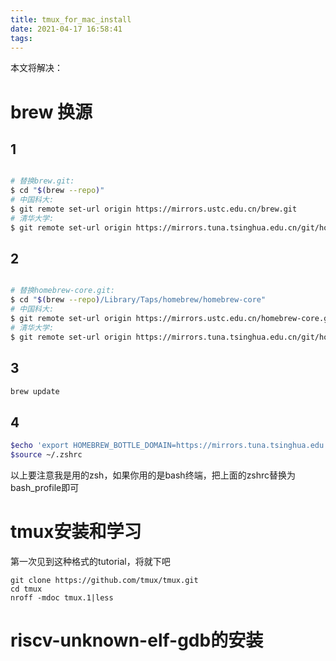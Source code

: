 ```yaml
---
title: tmux_for_mac_install
date: 2021-04-17 16:58:41
tags:
---
```


本文将解决：

# brew 换源

## 1

```bash

# 替换brew.git:
$ cd "$(brew --repo)"
# 中国科大:
$ git remote set-url origin https://mirrors.ustc.edu.cn/brew.git
# 清华大学:
$ git remote set-url origin https://mirrors.tuna.tsinghua.edu.cn/git/homebrew/brew.git

```

## 2
```bash

# 替换homebrew-core.git:
$ cd "$(brew --repo)/Library/Taps/homebrew/homebrew-core"
# 中国科大:
$ git remote set-url origin https://mirrors.ustc.edu.cn/homebrew-core.git
# 清华大学:
$ git remote set-url origin https://mirrors.tuna.tsinghua.edu.cn/git/homebrew/homebrew-core.git

```
## 3
```bash
brew update
```
## 4
```bash
$echo 'export HOMEBREW_BOTTLE_DOMAIN=https://mirrors.tuna.tsinghua.edu.cn/homebrew-bottles/bottles/' >> ~/.zshrc
$source ~/.zshrc
```
以上要注意我是用的zsh，如果你用的是bash终端，把上面的zshrc替换为bash_profile即可

# tmux安装和学习
第一次见到这种格式的tutorial，将就下吧
```
git clone https://github.com/tmux/tmux.git
cd tmux
nroff -mdoc tmux.1|less
```
# riscv-unknown-elf-gdb的安装
